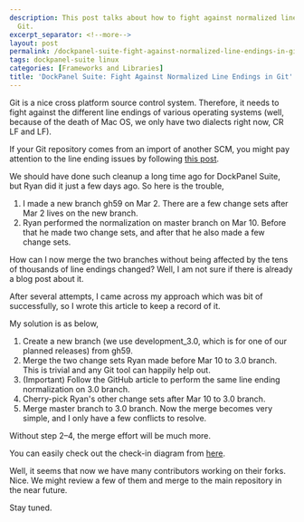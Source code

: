 ```yaml
---
description: This post talks about how to fight against normalized line endings in
  Git.
excerpt_separator: <!--more-->
layout: post
permalink: /dockpanel-suite-fight-against-normalized-line-endings-in-git-b5d897e17a07
tags: dockpanel-suite linux
categories: [Frameworks and Libraries]
title: 'DockPanel Suite: Fight Against Normalized Line Endings in Git'
---
```

Git is a nice cross platform source control system. Therefore, it needs to fight against the different line endings of various operating systems (well, because of the death of Mac OS, we only have two dialects right now, CR LF and LF).
<!--more-->

If your Git repository comes from an import of another SCM, you might pay attention to the line ending issues by following [this post](https://help.github.com/articles/dealing-with-line-endings).

We should have done such cleanup a long time ago for DockPanel Suite, but Ryan did it just a few days ago. So here is the trouble,

1. I made a new branch gh59 on Mar 2. There are a few change sets after Mar 2 lives on the new branch.
1. Ryan performed the normalization on master branch on Mar 10. Before that he made two change sets, and after that he also made a few change sets.

How can I now merge the two branches without being affected by the tens of thousands of line endings changed? Well, I am not sure if there is already a blog post about it.

After several attempts, I came across my approach which was bit of successfully, so I wrote this article to keep a record of it.

My solution is as below,

1. Create a new branch (we use development_3.0, which is for one of our planned releases) from gh59.
1. Merge the two change sets Ryan made before Mar 10 to 3.0 branch. This is trivial and any Git tool can happily help out.
1. (Important) Follow the GitHub article to perform the same line ending normalization on 3.0 branch.
1. Cherry-pick Ryan's other change sets after Mar 10 to 3.0 branch.
1. Merge master branch to 3.0 branch. Now the merge becomes very simple, and I only have a few conflicts to resolve.

Without step 2–4, the merge effort will be much more.

You can easily check out the check-in diagram from [here](https://github.com/dockpanelsuite/dockpanelsuite/network).

Well, it seems that now we have many contributors working on their forks. Nice. We might review a few of them and merge to the main repository in the near future.

Stay tuned.

